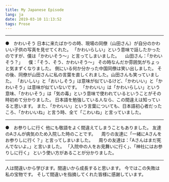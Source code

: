 ```yaml
---
title: My Japanese Episode
lang: ja
date: 2019-03-10 11:13:52
tags: Prose
---
```


----------------------------------------  

●　かわいそう
日本に来たばかりの時、現場の同僚（山田さん）が自分のかわいい子供の写真を見せてくれた。
「かわいらしい」という意味で話したかったのですが、僕は「かわいそう〜」と言ってしまいました。
　山田さん：「かわいそう？」
　僕：「そう、そう、かわいそう〜」
その時なんだか雰囲気がちょっと気まずくなりました。
側にいる何か分かった中国同僚は笑い出しました。
その後、同僚が山田さんに私の言葉を直しくれました。山田さんも笑っていました。
「おいしい」と「おいしそう」は意味が似ているけど、「かわいい」と「かわいそう」は意味が似ていないです。
「かわいい」は「かわいらしい」という意味、「かわいそう」は「気の毒」という意味で使われているということがその時初めて分かりました。
日本語を勉強している人なら、この間違えは知っていると思います。
また、「かわいい」という言葉についても、日本語初心者だったころ、「かわいいね」と言う時、全て「こわいね」と言っていました。

----------------------------------------  

●　お参りしに行く
他にも敬語をよく間違えてしまうこともありました。
友達のAさんが病気のため入院した時のことです。
　周りの友達に「一緒にAさんをお参りしに行く？」と言ってしまいました。
　周りの友達は：「Aさんはまだ死んでないよ。」と言いました。
「入院中の人をお見舞いに行く」、「神社にはお参りしに行く」 という使い方があることが分かりました。

----------------------------------------  

人は間違いから学びます。間違いから成長すると思います。
今ではこの失敗は私の宝物です。
そして間違いを指摘してくれた皆様に感謝しています。
